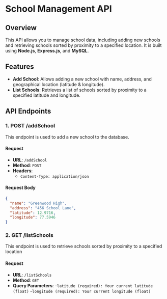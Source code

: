 # School Management API

## Overview
This API allows you to manage school data, including adding new schools and retrieving schools sorted by proximity to a specified location. It is built using **Node.js**, **Express.js**, and **MySQL**.

## Features
- **Add School**: Allows adding a new school with name, address, and geographical location (latitude & longitude).
- **List Schools**: Retrieves a list of schools sorted by proximity to a specified latitude and longitude.

## API Endpoints

### 1. **POST /addSchool**
This endpoint is used to add a new school to the database.

#### Request
- **URL**: `/addSchool`
- **Method**: `POST`
- **Headers**:
  - `Content-Type: application/json`
  
#### Request Body
```json
{
  "name": "Greenwood High",
  "address": "456 School Lane",
  "latitude": 12.9716,
  "longitude": 77.5946
}
```

### 2. **GET /listSchools**
This endpoint is used to retrieve schools sorted by proximity to a specified location

#### Request
- **URL**: `/listSchools`
- **Method**: `GET`
- **Query Parameters**:
  -`latitude (required): Your current latitude (float)`
  -`longitude (required): Your current longitude (float)`
